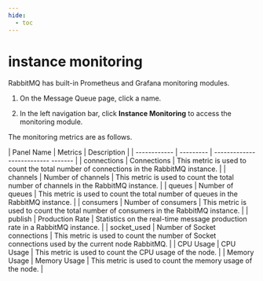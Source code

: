 ```yaml
---
hide:
  - toc
---
```


# instance monitoring

RabbitMQ has built-in Prometheus and Grafana monitoring modules.

1. On the Message Queue page, click a name.

    <!--screenshot-->

2. In the left navigation bar, click __Instance Monitoring__ to access the monitoring module.

    <!--screenshot-->

The monitoring metrics are as follows.

| Panel Name | Metrics | Description |
| ------------ | --------- | -------------------------- ------- |
| connections | Connections | This metric is used to count the total number of connections in the RabbitMQ instance. |
| channels | Number of channels | This metric is used to count the total number of channels in the RabbitMQ instance. |
| queues | Number of queues | This metric is used to count the total number of queues in the RabbitMQ instance. |
| consumers | Number of consumers | This metric is used to count the total number of consumers in the RabbitMQ instance. |
| publish | Production Rate | Statistics on the real-time message production rate in a RabbitMQ instance. |
| socket_used | Number of Socket connections | This metric is used to count the number of Socket connections used by the current node RabbitMQ. |
| CPU Usage | CPU Usage | This metric is used to count the CPU usage of the node. |
| Memory Usage | Memory Usage | This metric is used to count the memory usage of the node. |